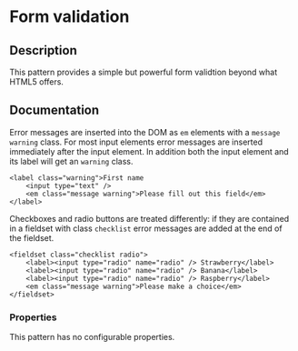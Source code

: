 # Form validation

## Description
This pattern provides a simple but powerful form validtion beyond what HTML5 offers.

## Documentation

Error messages are inserted into the DOM as `em` elements with a `message
warning` class. For most input elements error messages are inserted immediately
after the input element. In addition both the input element and its label will
get an `warning` class.

    <label class="warning">First name
        <input type="text" />
        <em class="message warning">Please fill out this field</em>
    </label>


Checkboxes and radio buttons are treated differently: if they are contained in
a fieldset with class `checklist` error messages are added at the end of the
fieldset.

    <fieldset class="checklist radio">
        <label><input type="radio" name="radio" /> Strawberry</label>
        <label><input type="radio" name="radio" /> Banana</label>
        <label><input type="radio" name="radio" /> Raspberry</label>
        <em class="message warning">Please make a choice</em>
    </fieldset>

### Properties

This pattern has no configurable properties.

